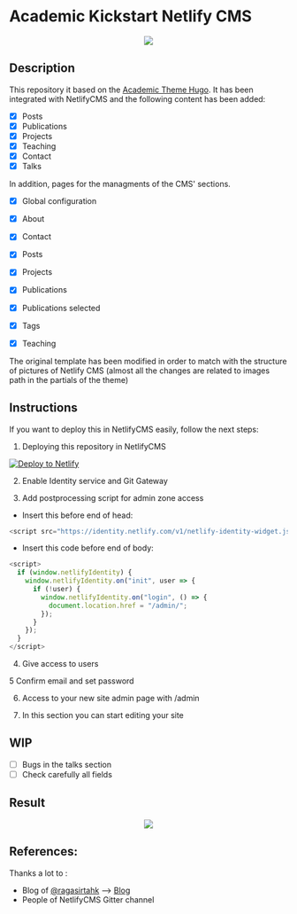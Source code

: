 # Academic Kickstart Netlify CMS
<p align="center">
  <img src="https://github.com/elloza/academic-kickstart-netlify-cms/blob/master/readmeimg/WeeklySourGuernseycow-size_restricted.gif">
</p>

## Description

This repository it based on the [Academic Theme Hugo](https://github.com/gcushen/hugo-academic). It has been integrated with NetlifyCMS and the following content has been added:

- [x] Posts
- [x] Publications
- [x] Projects 
- [x] Teaching
- [x] Contact
- [x] Talks

In addition, pages for the managments of the CMS' sections.


- [x] Global configuration
- [x] About
- [x] Contact
- [x] Posts
- [x] Projects
- [x] Publications
- [x] Publications selected
- [x] Tags
- [x] Teaching


The original template has been modified in order to match with the structure of pictures of Netlify CMS (almost all the changes are related to images path in the partials of the theme)


## Instructions

If you want to deploy this in NetlifyCMS easily, follow the next steps:

1. Deploying this repository in NetlifyCMS

[![Deploy to Netlify](https://www.netlify.com/img/deploy/button.svg)](https://app.netlify.com/start/deploy?repository=https://github.com/elloza/academic-kickstart-netlify-cms)

2. Enable Identity service and Git Gateway

3. Add postprocessing script for admin zone access

  * Insert this before end of head:

  ```javascript
  <script src="https://identity.netlify.com/v1/netlify-identity-widget.js"></script>
  ```
  
  * Insert this code before end of body:

  ```javascript
  <script>
    if (window.netlifyIdentity) {
      window.netlifyIdentity.on("init", user => {
        if (!user) {
          window.netlifyIdentity.on("login", () => {
            document.location.href = "/admin/";
          });
        }
      });
    }
  </script>
  ```


4. Give access to users

5  Confirm email and set password 

6. Access  to your new site admin page with /admin 

7. In this section you can start editing your site


## WIP

- [ ] Bugs in the talks section
- [ ] Check carefully all fields

## Result

<p align="center">
  <img src="https://github.com/elloza/academic-kickstart-netlify-cms/blob/master/readmeimg/result.gif">
</p>

## References:

Thanks a lot to :

* Blog of [@ragasirtahk](https://github.com/ragasirtahk) --> [Blog](https://www.ragasirtahk.tk/)
* People of NetlifyCMS Gitter channel
